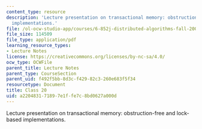 ```yaml
---
content_type: resource
description: 'Lecture presentation on transactional memory: obstruction-free and lock-based
  implementations.'
file: /ol-ocw-studio-app/courses/6-852j-distributed-algorithms-fall-2009/a220483171897e1ffe7c8bd0627a000d_MIT6_852JF09_lec20.pdf
file_size: 114509
file_type: application/pdf
learning_resource_types:
- Lecture Notes
license: https://creativecommons.org/licenses/by-nc-sa/4.0/
ocw_type: OCWFile
parent_title: Lecture Notes
parent_type: CourseSection
parent_uid: f492f5bb-8d3c-f429-82c3-260e683f5f34
resourcetype: Document
title: Class 20
uid: a2204831-7189-7e1f-fe7c-8bd0627a000d
---
```

Lecture presentation on transactional memory: obstruction-free and lock-based implementations.
